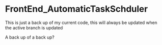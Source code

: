 # FrontEnd_AutomaticTaskSchduler
This is just a back up of my current code, this will always be updated when the active branch is updated

A back up of a back up?


